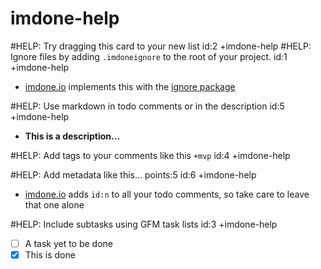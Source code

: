 imdone-help
====
#HELP: Try dragging this card to your new list id:2 +imdone-help
#HELP: Ignore files by adding `.imdoneignore` to the root of your project. id:1 +imdone-help
- [imdone.io](https://imdone.io) implements this with the [ignore package](https://www.npmjs.com/package/ignore)

#HELP: Use markdown in todo comments or in the description id:5 +imdone-help
- **This is a description...**

#HELP: Add tags to your comments like this `+mvp` id:4 +imdone-help

#HELP: Add metadata like this... points:5 id:6 +imdone-help
- [imdone.io](https://imdone.io) adds `id:n` to all your todo comments, so take care to leave that one alone

#HELP: Include subtasks using GFM task lists id:3 +imdone-help
- [ ] A task yet to be done
- [x] This is done
